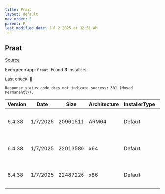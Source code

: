 ```yaml
---
title: Praat
layout: default
nav_order: 2
parent: P
last_modified_date: Jul 2 2025 at 12:51 AM
---
```


## Praat

[Source](https://www.fon.hum.uva.nl/praat/)

Evergreen app: `Praat`. Found **3** installers.

Last check: 🔴
```
Response status code does not indicate success: 301 (Moved Permanently).
```

| Version | Date     | Size     | Architecture | InstallerType | Type | URI                                                                                                                                                                      |
| ------- | -------- | -------- | ------------ | ------------- | ---- | ------------------------------------------------------------------------------------------------------------------------------------------------------------------------ |
| 6.4.38  | 1/7/2025 | 20961511 | ARM64        | Default       | zip  | [https://github.com/praat/praat/releases/download/v6.4.38/praat6438_win-arm64.zip](https://github.com/praat/praat/releases/download/v6.4.38/praat6438_win-arm64.zip)     |
| 6.4.38  | 1/7/2025 | 22013580 | x64          | Default       | zip  | [https://github.com/praat/praat/releases/download/v6.4.38/praat6438_win-intel64.zip](https://github.com/praat/praat/releases/download/v6.4.38/praat6438_win-intel64.zip) |
| 6.4.38  | 1/7/2025 | 22487226 | x86          | Default       | zip  | [https://github.com/praat/praat/releases/download/v6.4.38/praat6438_win-intel32.zip](https://github.com/praat/praat/releases/download/v6.4.38/praat6438_win-intel32.zip) |
